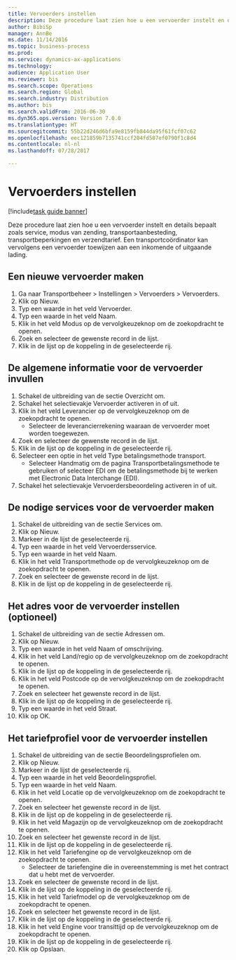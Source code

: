 ```yaml
--- 
title: Vervoerders instellen
description: Deze procedure laat zien hoe u een vervoerder instelt en details bepaalt zoals service, modus van zending, transportaanbesteding, transportbeperkingen en verzendtarief.
author: BibiSp
manager: AnnBe
ms.date: 11/14/2016
ms.topic: business-process
ms.prod: 
ms.service: dynamics-ax-applications
ms.technology: 
audience: Application User
ms.reviewer: bis
ms.search.scope: Operations
ms.search.region: Global
ms.search.industry: Distribution
ms.author: bis
ms.search.validFrom: 2016-06-30
ms.dyn365.ops.version: Version 7.0.0
ms.translationtype: HT
ms.sourcegitcommit: 55b22d246d6bfa9e8159fb844da95f61fcf07c62
ms.openlocfilehash: eec121859b7135741ccf204fd507ef0790f1c8d4
ms.contentlocale: nl-nl
ms.lasthandoff: 07/28/2017

---
```

# <a name="set-up-shipping-carriers"></a>Vervoerders instellen

[!include[task guide banner](../../includes/task-guide-banner.md)]

Deze procedure laat zien hoe u een vervoerder instelt en details bepaalt zoals service, modus van zending, transportaanbesteding, transportbeperkingen en verzendtarief. Een transportcoördinator kan vervolgens een vervoerder toewijzen aan een inkomende of uitgaande lading.


## <a name="create-a-new-shipping-carrier"></a>Een nieuwe vervoerder maken
1. Ga naar Transportbeheer > Instellingen > Vervoerders > Vervoerders.
2. Klik op Nieuw.
3. Typ een waarde in het veld Vervoerder.
4. Typ een waarde in het veld Naam.
5. Klik in het veld Modus op de vervolgkeuzeknop om de zoekopdracht te openen.
6. Zoek en selecteer de gewenste record in de lijst.
7. Klik in de lijst op de koppeling in de geselecteerde rij.

## <a name="fill-in-the-general-information-for-the-shipping-carrier"></a>De algemene informatie voor de vervoerder invullen
1. Schakel de uitbreiding van de sectie Overzicht om.
2. Schakel het selectievakje Vervoerder activeren in of uit.
3. Klik in het veld Leverancier op de vervolgkeuzeknop om de zoekopdracht te openen.
    * Selecteer de leverancierrekening waaraan de vervoerder moet worden toegewezen.  
4. Zoek en selecteer de gewenste record in de lijst.
5. Klik in de lijst op de koppeling in de geselecteerde rij.
6. Selecteer een optie in het veld Type betalingsmethode transport.
    * Selecteer Handmatig om de pagina Transportbetalingsmethode te gebruiken of selecteer EDI om de betalingsmethode bij te werken met Electronic Data Interchange (EDI).  
7. Schakel het selectievakje Vervoerdersbeoordeling activeren in of uit.

## <a name="create-the-necessary-services-for-the-shipping-carrier"></a>De nodige services voor de vervoerder maken
1. Schakel de uitbreiding van de sectie Services om.
2. Klik op Nieuw.
3. Markeer in de lijst de geselecteerde rij.
4. Typ een waarde in het veld Vervoerdersservice.
5. Typ een waarde in het veld Naam.
6. Klik in het veld Transportmethode op de vervolgkeuzeknop om de zoekopdracht te openen.
7. Zoek en selecteer de gewenste record in de lijst.
8. Klik in de lijst op de koppeling in de geselecteerde rij.

## <a name="set-up-the-address-for-the-carrier-optional"></a>Het adres voor de vervoerder instellen (optioneel)
1. Schakel de uitbreiding van de sectie Adressen om.
2. Klik op Nieuw.
3. Typ een waarde in het veld Naam of omschrijving.
4. Klik in het veld Land/regio op de vervolgkeuzeknop om de zoekopdracht te openen.
5. Klik in de lijst op de koppeling in de geselecteerde rij.
6. Klik in het veld Postcode op de vervolgkeuzeknop om de zoekopdracht te openen.
7. Zoek en selecteer het gewenste record in de lijst.
8. Klik in de lijst op de koppeling in de geselecteerde rij.
9. Typ een waarde in het veld Straat.
10. Klik op OK.

## <a name="set-up-the-rating-profile-for-the-shipping-carrier"></a>Het tariefprofiel voor de vervoerder instellen
1. Schakel de uitbreiding van de sectie Beoordelingsprofielen om.
2. Klik op Nieuw.
3. Markeer in de lijst de geselecteerde rij.
4. Typ een waarde in het veld Beoordelingsprofiel.
5. Typ een waarde in het veld Naam.
6. Klik in het veld Locatie op de vervolgkeuzeknop om de zoekopdracht te openen.
7. Zoek en selecteer het gewenste record in de lijst.
8. Klik in de lijst op de koppeling in de geselecteerde rij.
9. Klik in het veld Magazijn op de vervolgkeuzeknop om de zoekopdracht te openen.
10. Zoek en selecteer het gewenste record in de lijst.
11. Klik in de lijst op de koppeling in de geselecteerde rij.
12. Klik in het veld Tariefengine op de vervolgkeuzeknop om de zoekopdracht te openen.
    * Selecteer de tariefengine die in overeenstemming is met het contract dat u hebt met de vervoerder.  
13. Zoek en selecteer de gewenste record in de lijst.
14. Klik in de lijst op de koppeling in de geselecteerde rij.
15. Klik in het veld Tariefmodel op de vervolgkeuzeknop om de zoekopdracht te openen.
16. Zoek en selecteer het gewenste record in de lijst.
17. Klik in de lijst op de koppeling in de geselecteerde rij.
18. Klik in het veld Engine voor transittijd op de vervolgkeuzeknop om de zoekopdracht te openen.
19. Klik in de lijst op de koppeling in de geselecteerde rij.
20. Klik op Opslaan.


